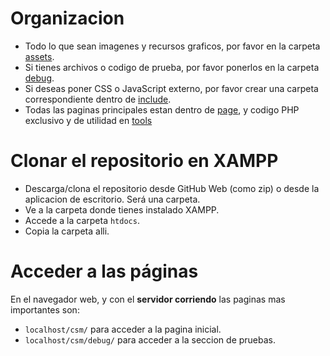 # Organizacion

- Todo lo que sean imagenes y recursos graficos, por favor en la carpeta [assets](./assets/).
- Si tienes archivos o codigo de prueba, por favor ponerlos en la carpeta [debug](./debug/).
- Si deseas poner CSS o JavaScript externo, por favor crear una carpeta correspondiente dentro de [include](./include/).
- Todas las paginas principales estan dentro de [page](./page/), y codigo PHP exclusivo y de utilidad en [tools](./page/tools/)

# Clonar el repositorio en XAMPP

- Descarga/clona el repositorio desde GitHub Web (como zip) o desde la aplicacion de escritorio. Será una carpeta.
- Ve a la carpeta donde tienes instalado XAMPP.
- Accede a la carpeta `htdocs`.
- Copia la carpeta alli.

# Acceder a las páginas

En el navegador web, y con el **servidor corriendo** las paginas mas importantes son:

- `localhost/csm/` para acceder a la pagina inicial.
- `localhost/csm/debug/` para acceder a la seccion de pruebas.
